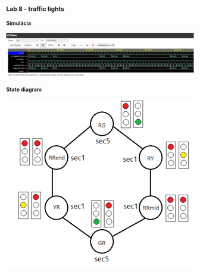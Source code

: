 ### Lab 8 - traffic lights

#### Simulácia
![simulation](../../Images/lab_8_sim.jpg)

#### State diagram
![state_diagram](../../Images/state_diagram_lab8.png)
